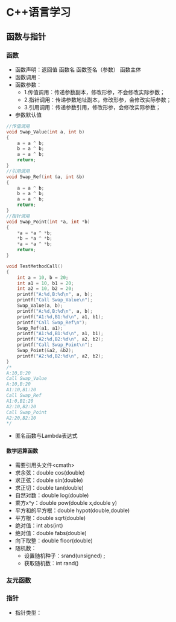# C++语言学习

## 函数与指针

### 函数

- 函数声明：返回值 函数名 函数签名（参数） 函数主体
- 函数调用：
- 函数参数：
  - 1.传值调用：传递参数副本，修改形参，不会修改实际参数；
  - 2.指针调用：传递参数地址副本，修改形参，会修改实际参数；
  - 3.引用调用：传递参数引用，修改形参，会修改实际参数；
- 参数默认值

```C++
//传值调用
void Swap_Value(int a, int b)
{
	a = a ^ b;
	b = a ^ b;
	a = a ^ b;
	return;
}
//引用调用
void Swap_Ref(int &a, int &b)
{
	a = a ^ b;
	b = a ^ b;
	a = a ^ b;
	return;
}
//指针调用
void Swap_Point(int *a, int *b)
{
	*a = *a ^ *b;
	*b = *a ^ *b;
	*a = *a ^ *b;
	return;
}

void TestMethodCall()
{
	int a = 10, b = 20;
	int a1 = 10, b1 = 20;
	int a2 = 10, b2 = 20;
	printf("A:%d,B:%d\n", a, b);
	printf("Call Swap_Value\n");
	Swap_Value(a, b);
	printf("A:%d,B:%d\n", a, b);
	printf("A1:%d,B1:%d\n", a1, b1);
	printf("Call Swap_Ref\n");
	Swap_Ref(a1, a1);
	printf("A1:%d,B1:%d\n", a1, b1);
	printf("A2:%d,B2:%d\n", a2, b2);
	printf("Call Swap_Point\n");
	Swap_Point(&a2, &b2);
	printf("A2:%d,B2:%d\n", a2, b2);
}
/*
A:10,B:20
Call Swap_Value
A:10,B:20
A1:10,B1:20
Call Swap_Ref
A1:0,B1:20
A2:10,B2:20
Call Swap_Point
A2:20,B2:10
*/
```

- 匿名函数与Lambda表达式

#### 数学运算函数

- 需要引用头文件\<cmath>
- 求余弦：double cos(double)
- 求正弦：double sin(double)
- 求正切：double tan(double)
- 自然对数：double log(double)
- 乘方x^y：double pow(double x,double y)
- 平方和的平方根：double hypot(double,double)
- 平方根：double sqrt(double)
- 绝对值：int abs(int)
- 绝对值：double fabs(double)
- 向下取整：double floor(double)
- 随机数：
  - 设置随机种子：srand(unsigned) ;
  - 获取随机数：int rand()

### 友元函数

### 指针

- 指针类型：
